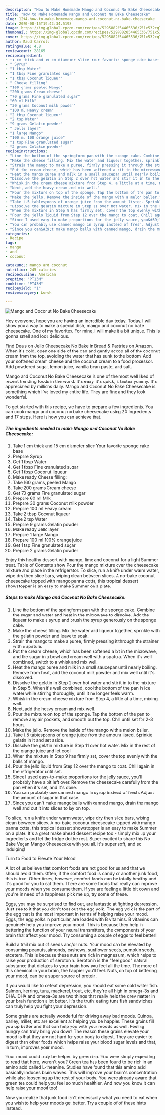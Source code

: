 ```yaml
---
description: "How to Make Homemade Mango and Coconut No Bake Cheesecake"
title: "How to Make Homemade Mango and Coconut No Bake Cheesecake"
slug: 1294-how-to-make-homemade-mango-and-coconut-no-bake-cheesecake
date: 2020-08-15T19:42:34.519Z
image: https://img-global.cpcdn.com/recipes/5295882854465536/751x532cq70/mango-and-coconut-no-bake-cheesecake-recipe-main-photo.jpg
thumbnail: https://img-global.cpcdn.com/recipes/5295882854465536/751x532cq70/mango-and-coconut-no-bake-cheesecake-recipe-main-photo.jpg
cover: https://img-global.cpcdn.com/recipes/5295882854465536/751x532cq70/mango-and-coconut-no-bake-cheesecake-recipe-main-photo.jpg
author: Maud Carroll
ratingvalue: 4.8
reviewcount: 28165
recipeingredient:
- "1 cm thick and 15 cm diameter slice Your favorite sponge cake base"
- " Syrup"
- "1 tbsp Water"
- "1 tbsp Fine granulated sugar"
- "1 tbsp Coconut liqueur"
- " Cheese filling"
- "160 grams peeled Mango"
- "200 grams Cream cheese"
- "70 grams Fine granulated sugar"
- "60 ml Milk"
- "30 grams Coconut milk powder"
- "100 ml Heavy cream"
- "2 tbsp Coconut liqueur"
- "2 tsp Water"
- "9 grams Gelatin powder"
- " Jello layer"
- "1 large Mango"
- "100 ml 100 orange juice"
- "1 tsp Fine granulated sugar"
- "2 grams Gelatin powder"
recipeinstructions:
- "Line the bottom of the springform pan with the sponge cake. Combine the sugar and water and heat in the microwave to dissolve. Add the liqueur to make a syrup and brush the syrup generously on the sponge cake."
- "Make the cheese filling. Mix the water and liqueur together, sprinkle with the gelatin powder and leave to soak."
- "Strain the mango to make a puree, firmly pressing it through the strainer with a spatula."
- "Put the cream cheese, which has been softened a bit in the microwave, and the sugar in a bowl and cream well with a spatula. When it&#39;s well combined, switch to a whisk and mix well."
- "Heat the mango puree and milk in a small saucepan until nearly boiling. Remove from heat, add the coconut milk powder and mix well until it&#39;s dissolved."
- "Dissolve the gelatin in Step 2 over hot water and stir it in to the mixture in Step 5. When it&#39;s well combined, cool the bottom of the pan in ice water while stirring thoroughly, until it no longer feels warm."
- "Whisk in the cream cheese mixture from Step 4, a little at a time, mixing well."
- "Next, add the heavy cream and mix well."
- "Pour the mixture on top of the sponge. Tap the bottom of the pan to remove any air pockets, and smooth out the top. Chill until set for 2-3 hours."
- "Make the jello. Remove the inside of the mango with a melon baller."
- "Take 1.5 tablespoons of orange juice from the amount listed. Sprinkle gelatin in it and set aside."
- "Dissolve the gelatin mixture in Step 11 over hot water. Mix in the rest of the orange juice and let cool."
- "When the mixture in Step 9 has firmly set, cover the top evenly with the balls of mango."
- "Pour the jello liquid from Step 12 over the mango to coat. Chill again in the refrigerator until set."
- "Since I used easy-to-make proportions for the jelly sauce, you&#39;ll probably have a bit left over. Remove the cheesecake carefully from the pan when it&#39;s set, and it&#39;s done."
- "You can probably use canned mango in syrup instead of fresh. Adjust the amount of sugar in that case."
- "Since you can&#39;t make mango balls with canned mango, drain the mango well and cut it into slices to lay on top."
categories:
- Recipe
tags:
- mango
- and
- coconut

katakunci: mango and coconut 
nutrition: 245 calories
recipecuisine: American
preptime: "PT13M"
cooktime: "PT43M"
recipeyield: "1"
recipecategory: Lunch

---
```



![Mango and Coconut No Bake Cheesecake](https://img-global.cpcdn.com/recipes/5295882854465536/751x532cq70/mango-and-coconut-no-bake-cheesecake-recipe-main-photo.jpg)

Hey everyone, hope you are having an incredible day today. Today, I will show you a way to make a special dish, mango and coconut no bake cheesecake. One of my favorites. For mine, I will make it a bit unique. This is gonna smell and look delicious.

Find Deals on Jello Cheesecake No Bake in Bread &amp; Pastries on Amazon. When it&#39;s cold, open one side of the can and gently scoop all of the coconut cream from the top, avoiding the water that has sunk to the bottom. Add your softened cream cheese and the coconut cream to a food processor. Add powdered sugar, lemon juice, vanilla bean paste, and salt.

Mango and Coconut No Bake Cheesecake is one of the most well liked of recent trending foods in the world. It's easy, it's quick, it tastes yummy. It's appreciated by millions daily. Mango and Coconut No Bake Cheesecake is something which I've loved my entire life. They are fine and they look wonderful.


To get started with this recipe, we have to prepare a few ingredients. You can cook mango and coconut no bake cheesecake using 20 ingredients and 17 steps. Here is how you can achieve that.

<!--inarticleads1-->

##### The ingredients needed to make Mango and Coconut No Bake Cheesecake:

1. Take 1 cm thick and 15 cm diameter slice Your favorite sponge cake base
1. Prepare  Syrup
1. Get 1 tbsp Water
1. Get 1 tbsp Fine granulated sugar
1. Get 1 tbsp Coconut liqueur
1. Make ready  Cheese filling:
1. Take 160 grams, peeled Mango
1. Take 200 grams Cream cheese
1. Get 70 grams Fine granulated sugar
1. Prepare 60 ml Milk
1. Prepare 30 grams Coconut milk powder
1. Prepare 100 ml Heavy cream
1. Take 2 tbsp Coconut liqueur
1. Take 2 tsp Water
1. Prepare 9 grams Gelatin powder
1. Make ready  Jello layer
1. Prepare 1 large Mango
1. Prepare 100 ml 100% orange juice
1. Get 1 tsp Fine granulated sugar
1. Prepare 2 grams Gelatin powder


Enjoy this healthy dessert with mango, lime and coconut for a light Summer treat. Table of Contents show Pour the mango mixture over the cheesecake mixture and place in the refrigerator. To slice, run a knife under warm water, wipe dry then slice bars, wiping clean between slices. A no-bake coconut cheesecake topped with mango panna cotta, this tropical dessert showstopper is an easy to make Summer on a plate. 

<!--inarticleads2-->

##### Steps to make Mango and Coconut No Bake Cheesecake:

1. Line the bottom of the springform pan with the sponge cake. Combine the sugar and water and heat in the microwave to dissolve. Add the liqueur to make a syrup and brush the syrup generously on the sponge cake.
1. Make the cheese filling. Mix the water and liqueur together, sprinkle with the gelatin powder and leave to soak.
1. Strain the mango to make a puree, firmly pressing it through the strainer with a spatula.
1. Put the cream cheese, which has been softened a bit in the microwave, and the sugar in a bowl and cream well with a spatula. When it&#39;s well combined, switch to a whisk and mix well.
1. Heat the mango puree and milk in a small saucepan until nearly boiling. Remove from heat, add the coconut milk powder and mix well until it&#39;s dissolved.
1. Dissolve the gelatin in Step 2 over hot water and stir it in to the mixture in Step 5. When it&#39;s well combined, cool the bottom of the pan in ice water while stirring thoroughly, until it no longer feels warm.
1. Whisk in the cream cheese mixture from Step 4, a little at a time, mixing well.
1. Next, add the heavy cream and mix well.
1. Pour the mixture on top of the sponge. Tap the bottom of the pan to remove any air pockets, and smooth out the top. Chill until set for 2-3 hours.
1. Make the jello. Remove the inside of the mango with a melon baller.
1. Take 1.5 tablespoons of orange juice from the amount listed. Sprinkle gelatin in it and set aside.
1. Dissolve the gelatin mixture in Step 11 over hot water. Mix in the rest of the orange juice and let cool.
1. When the mixture in Step 9 has firmly set, cover the top evenly with the balls of mango.
1. Pour the jello liquid from Step 12 over the mango to coat. Chill again in the refrigerator until set.
1. Since I used easy-to-make proportions for the jelly sauce, you&#39;ll probably have a bit left over. Remove the cheesecake carefully from the pan when it&#39;s set, and it&#39;s done.
1. You can probably use canned mango in syrup instead of fresh. Adjust the amount of sugar in that case.
1. Since you can&#39;t make mango balls with canned mango, drain the mango well and cut it into slices to lay on top.


To slice, run a knife under warm water, wipe dry then slice bars, wiping clean between slices. A no-bake coconut cheesecake topped with mango panna cotta, this tropical dessert showstopper is an easy to make Summer on a plate. It&#39;s a great make ahead dessert recipe too - simply mix up your ingredients and let the fridge do the rest. Super excited to share this No Bake Vegan Mango Cheesecake with you all. It&#39;s super soft, and so indulging! 

Turn to Food to Elevate Your Mood


A lot of us believe that comfort foods are not good for us and that we should avoid them. Often, if the comfort food is candy or another junk food, this is true. Other times, however, comfort foods can be totally healthy and it's good for you to eat them. There are some foods that really can improve your moods when you consume them. If you are feeling a little bit down and you're in need of a happiness pick me up, try some of these.

Eggs, you may be surprised to find out, are fantastic at fighting depression. Just see to it that you don't toss out the egg yolk. The egg yolk is the part of the egg that is the most important in terms of helping raise your mood. Eggs, the egg yolks in particular, are loaded with B vitamins. B vitamins can genuinely help you improve your mood. This is because they help in bettering the function of your neural transmitters, the components of your brain that affect your mood. Try consuming a couple of eggs to feel better!

Build a trail mix out of seeds and/or nuts. Your mood can be elevated by consuming peanuts, almonds, cashews, sunflower seeds, pumpkin seeds, etcetera. This is because these nuts are rich in magnesium, which helps to raise your production of serotonin. Serotonin is the "feel good" natural substance that dictates to your brain how you feel all the time. The more of this chemical in your brain, the happier you'll feel. Nuts, on top of bettering your mood, can be a super source of protein.

If you would like to defeat depression, you should eat some cold water fish. Salmon, herring, tuna, mackerel, trout, etc, they're all high in omega-3s and DHA. DHA and omega-3s are two things that really help the grey matter in your brain function a lot better. It's the truth: eating tuna fish sandwiches can truly help you fight your depression. 

Some grains are actually wonderful for driving away bad moods. Quinoa, barley, millet, etc are excellent at helping you be happier. These grains fill you up better and that can help you with your moods as well. Feeling hungry can truly bring you down! The reason these grains elevate your mood is that they are not hard for your body to digest. They are easier to digest than other foods which helps raise your blood sugar levels and that, in turn, improves your mood.

Your mood could truly be helped by green tea. You were simply expecting to read that here, weren't you? Green tea has been found to be rich in an amino acid called L-theanine. Studies have found that this amino acid basically induces brain waves. This will improve your brain's concentration while also loosening up the rest of your body. You were already aware that green tea could help you feel so much healthier. And now you know it can help raise your mood too!

Now you realize that junk food isn't necessarily what you need to eat when you wish to help your moods get better. Try  a  couple of  of  these  hints  instead.

